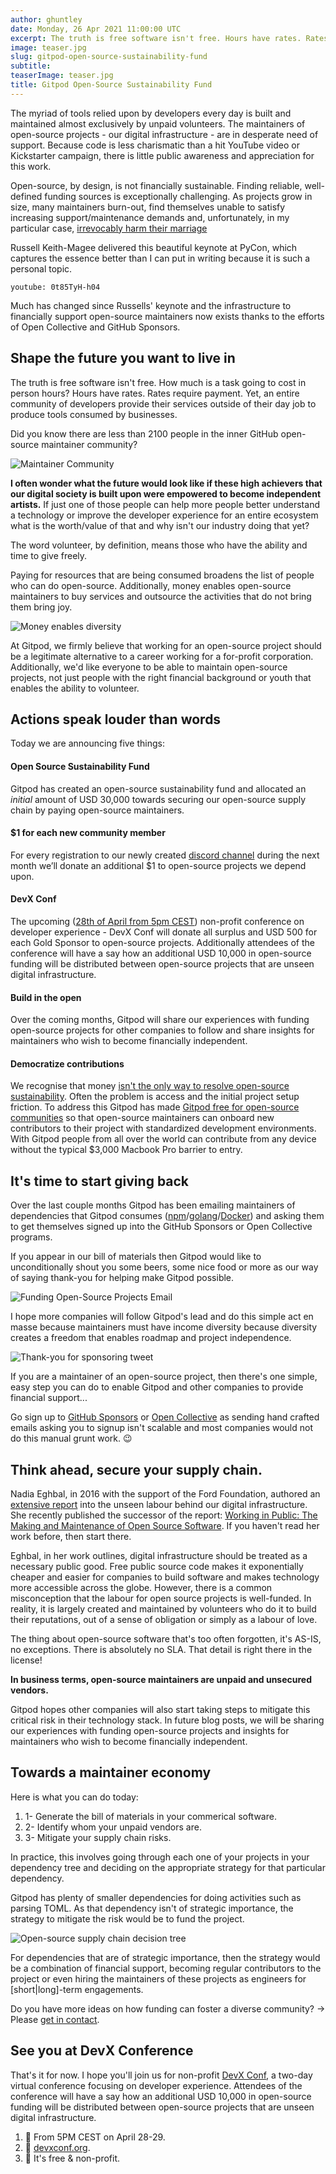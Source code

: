 ```yaml
---
author: ghuntley
date: Monday, 26 Apr 2021 11:00:00 UTC
excerpt: The truth is free software isn't free. Hours have rates. Rates require payment. What if the high achievers that our digital society is built upon were empowered to become independent artists?
image: teaser.jpg
slug: gitpod-open-source-sustainability-fund
subtitle:
teaserImage: teaser.jpg
title: Gitpod Open-Source Sustainability Fund
---
```


<script context="module">
  export const prerender = true;
</script>

The myriad of tools relied upon by developers every day is built and maintained almost exclusively by unpaid volunteers. The maintainers of open-source projects - our digital infrastructure - are in desperate need of support. Because code is less charismatic than a hit YouTube video or Kickstarter campaign, there is little public awareness and appreciation for this work.

Open-source, by design, is not financially sustainable. Finding reliable, well-defined funding sources is exceptionally challenging. As projects grow in size, many maintainers burn-out, find themselves unable to satisfy increasing support/maintenance demands and, unfortunately, in my particular case, <a href="https://ghuntley.com/a-new-chapter">irrevocably harm their marriage</a>

<a hre="https://twitter.com/freakboy3742">Russell Keith-Magee</a> delivered this beautiful keynote at PyCon, which captures the essence better than I can put in writing because it is such a personal topic.

`youtube: 0t85TyH-h04`

Much has changed since Russells' keynote and the infrastructure to financially support open-source maintainers now exists thanks to the efforts of Open Collective and GitHub Sponsors.

## Shape the future you want to live in

The truth is free software isn't free. How much is a task going to cost in person hours? Hours have rates. Rates require payment. Yet, an entire community of developers provide their services outside of their day job to produce tools consumed by businesses.

Did you know there are less than 2100 people in the inner GitHub open-source maintainer community?

![Maintainer Community](../../../static/images/blog/gitpod-open-source-sustainability-fund/maintainer-community.png)

**I often wonder what the future would look like if these high achievers that our digital society is built upon were empowered to become independent artists.** If just one of those people can help more people better understand a technology or improve the developer experience for an entire ecosystem what is the worth/value of that and why isn't our industry doing that yet?

The word volunteer, by definition, means those who have the ability and time to give freely.

Paying for resources that are being consumed broadens the list of people who can do open-source. Additionally, money enables open-source maintainers to buy services and outsource the activities that do not bring them bring joy.

![Money enables diversity](../../../static/images/blog/gitpod-open-source-sustainability-fund/teaser.jpg)

At Gitpod, we firmly believe that working for an open-source project should be a legitimate alternative to a career working for a for-profit corporation. Additionally, we'd like everyone to be able to maintain open-source projects, not just people with the right financial background or youth that enables the ability to volunteer.

## Actions speak louder than words

Today we are announcing five things:

#### Open Source Sustainability Fund

Gitpod has created an open-source sustainability fund and allocated an _initial_ amount of USD 30,000 towards securing our open-source supply chain by paying open-source maintainers.

#### $1 for each new community member

For every registration to our newly created <a href="https://www.gitpod.io/chat">discord channel</a> during the next month we’ll donate an additional $1 to open-source projects we depend upon.

#### DevX Conf

The upcoming (<a href="https://devxconf.org/">28th of April from 5pm CEST</a>) non-profit conference on developer experience - DevX Conf will donate all surplus and USD 500 for each Gold Sponsor to open-source projects. Additionally attendees of the conference will have a say how an additional USD 10,000 in open-source funding will be distributed between open-source projects that are unseen digital infrastructure.

#### Build in the open

Over the coming months, Gitpod will share our experiences with funding open-source projects for other companies to follow and share insights for maintainers who wish to become financially independent.

#### Democratize contributions

We recognise that money <a href="https://www.youtube.com/watch?v=Mm_RuObpeGo">isn't the only way to resolve open-source sustainability</a>. Often the problem is access and the initial project setup friction. To address this Gitpod has made <a href="/docs/professional-open-source">Gitpod free for open-source communities</a> so that open-source maintainers can onboard new contributors to their project with standardized development environments. With Gitpod people from all over the world can contribute from any device without the typical $3,000 Macbook Pro barrier to entry.

## It's time to start giving back

Over the last couple months Gitpod has been emailing maintainers of dependencies that Gitpod consumes (<a href="https://github.com/gitpod-io/gitpod/blob/main/License.third-party.npm.txt">npm</a>/<a href="https://github.com/gitpod-io/gitpod/blob/main/License.third-party.go.txt">golang</a>/<a href="https://github.com/gitpod-io/workspace-images/blob/master/base/Dockerfile">Docker</a>) and asking them to get themselves signed up into the GitHub Sponsors or Open Collective programs.

If you appear in our bill of materials then Gitpod would like to unconditionally shout you some beers, some nice food or more as our way of saying thank-you for helping make Gitpod possible.

![Funding Open-Source Projects Email](../../../static/images/blog/gitpod-open-source-sustainability-fund/email.png)

I hope more companies will follow Gitpod's lead and do this simple act en masse because maintainers must have income diversity because diversity creates a freedom that enables roadmap and project independence.

![Thank-you for sponsoring tweet](../../../static/images/blog/gitpod-open-source-sustainability-fund/thank-you-tweet.png)

If you are a maintainer of an open-source project, then there's one simple, easy step you can do to enable Gitpod and other companies to provide financial support...

Go sign up to <a href="https://github.com/sponsors">GitHub Sponsors</a> or <a href="https://www.opencollective.com">Open Collective</a> as sending hand crafted emails asking you to signup isn't scalable and most companies would not do this manual grunt work. 😉

## Think ahead, secure your supply chain.

Nadia Eghbal, in 2016 with the support of the Ford Foundation, authored an <a href="https://www.fordfoundation.org/work/learning/research-reports/roads-and-bridges-the-unseen-labor-behind-our-digital-infrastructure/">extensive report</a> into the unseen labour behind our digital infrastructure. She recently published the successor of the report: <a href="https://www.amazon.com.au/Working-Public-Making-Maintenance-Software/dp/0578675862">Working in Public: The Making and Maintenance of Open Source Software</a>. If you haven't read her work before, then start there.

Eghbal, in her work outlines, digital infrastructure should be treated as a necessary public good. Free public source code makes it exponentially cheaper and easier for companies to build software and makes technology more accessible across the globe. However, there is a common misconception that the labour for open source projects is well-funded. In reality, it is largely created and maintained by volunteers who do it to build their reputations, out of a sense of obligation or simply as a labour of love.

The thing about open-source software that's too often forgotten, it's AS-IS, no exceptions. There is absolutely no SLA. That detail is right there in the license!

**In business terms, open-source maintainers are unpaid and unsecured vendors.**

Gitpod hopes other companies will also start taking steps to mitigate this critical risk in their technology stack. In future blog posts, we will be sharing our experiences with funding open-source projects and insights for maintainers who wish to become financially independent.

## Towards a maintainer economy

Here is what you can do today:

<ol>
    <li>
      <span>1- </span>Generate the bill of materials in your commerical software.
    </li>
    <li>
      <span>2- </span>Identify whom your unpaid vendors are.
    </li>
    <li>
      <span>3- </span>Mitigate your supply chain risks.
    </li>
</ol>

In practice, this involves going through each one of your projects in your dependency tree and deciding on the appropriate strategy for that particular dependency.

Gitpod has plenty of smaller dependencies for doing activities such as parsing TOML. As that dependency isn't of strategic importance, the strategy to mitigate the risk would be to fund the project.

![Open-source supply chain decision tree](../../../static/images/blog/gitpod-open-source-sustainability-fund/decision-tree.png)

For dependencies that are of strategic importance, then the strategy would be a combination of financial support, becoming regular contributors to the project or even hiring the maintainers of these projects as engineers for [short|long]-term engagements.

Do you have more ideas on how funding can foster a diverse community? → Please <a href="/contact">get in contact</a>.

## See you at DevX Conference

That's it for now. I hope you'll join us for non-profit <a href="https://devxconf.org">DevX Conf</a>, a two-day virtual conference focusing on developer experience. Attendees of the conference will have a say how an additional USD 10,000 in open-source funding will be distributed between open-source projects that are unseen digital infrastructure.

<ol>
    <li>
      <span>📆   </span>From 5PM CEST on April 28-29.
    </li>
    <li>
      <span>📍  </span> <a href="https://devxconf.org">devxconf.org</a>.
    </li>
    <li>
      <span>🎫 </span> It's free & non-profit.
    </li>
</ol>
